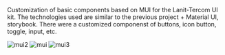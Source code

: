 Customization of basic components based on MUI for the Lanit-Tercom UI kit. The technologies used are similar to the previous project + Material UI, storybook. There were a customized componenst of buttons, icon button, toggle, input, etc.

![mui2](https://user-images.githubusercontent.com/62878225/204157406-c83f3a99-fe60-4de5-8090-9faad8f04115.jpg)
![mui](https://user-images.githubusercontent.com/62878225/204157420-b6cc48ab-9dd6-409a-b393-99f435f11439.jpg)
![mui3](https://user-images.githubusercontent.com/62878225/204157445-29db2189-0391-49b8-add9-8c1c3c4d0e12.jpg)
